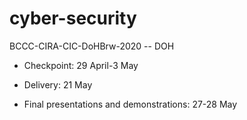 # cyber-security
BCCC-CIRA-CIC-DoHBrw-2020 -- DOH

- Checkpoint: 29 April-3 May

- Delivery: 21 May

- Final presentations and demonstrations: 27-28 May
